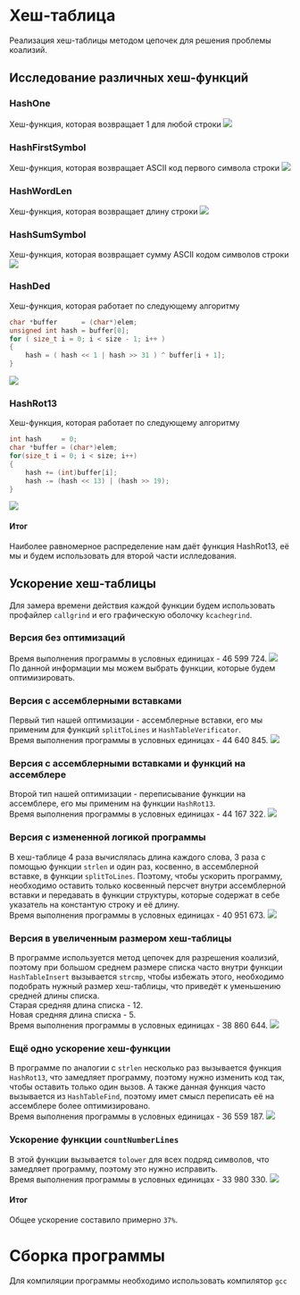 # Хеш-таблица
Реализация хеш-таблицы методом цепочек для решения проблемы коализий.
## Исследование различных хеш-функций
### HashOne
Хеш-функция, которая возвращает 1 для любой строки
![](https://github.com/vihlancevk/hash-table/blob/main/res/hashTableImages/(1)HashOne.png)
### HashFirstSymbol
Хеш-функция, которая возвращает ASCII код первого символа строки
![](https://github.com/vihlancevk/hash-table/blob/main/res/hashTableImages/(2)HashFirstSymbol.png)
### HashWordLen
Хеш-функция, которая возвращает длину строки
![](https://github.com/vihlancevk/hash-table/blob/main/res/hashTableImages/(3)HashWordLen.png)
### HashSumSymbol
Хеш-функция, которая возвращает сумму ASCII кодом символов строки
![](https://github.com/vihlancevk/hash-table/blob/main/res/hashTableImages/(4)HashSumSymbol.png)
### HashDed
Хеш-функция, которая работает по следующему алгоритму
```c
char *buffer      = (char*)elem;
unsigned int hash = buffer[0];
for ( size_t i = 0; i < size - 1; i++ )
{
    hash = ( hash << 1 | hash >> 31 ) ^ buffer[i + 1];
}
```
![](https://github.com/vihlancevk/hash-table/blob/main/res/hashTableImages/(5)HashDed.png)
### HashRot13
Хеш-функция, которая работает по следующему алгоритму
```c
int hash     = 0;
char *buffer = (char*)elem;
for(size_t i = 0; i < size; i++)
{
    hash += (int)buffer[i];
    hash -= (hash << 13) | (hash >> 19);
}
```
![](https://github.com/vihlancevk/hash-table/blob/main/res/hashTableImages/(6)HashRot13.png)
#### Итог
Наиболее равномерное распределение нам даёт функция HashRot13, её мы и будем использовать для второй части ислледования.
## Ускорение хеш-таблицы
Для замера времени действия каждой функции будем использовать профайлер `callgrind` и его графическую оболочку `kcachegrind`.
### Версия без оптимизаций
Время выполнения программы в условных единицах - 46 599 724.
![](https://github.com/vihlancevk/hash-table/blob/main/optimizations/(1)no_optimizations.png)
По данной информации мы можем выбрать функции, которые будем оптимизировать.
### Версия с ассемблерными вставками
Первый тип нашей оптимизации - ассемблерные вставки, его мы применим для функций `splitToLines` и `HashTableVerificator`.  
Время выполнения программы в условных единицах - 44 640 845.
![](https://github.com/vihlancevk/hash-table/blob/main/optimizations/(2)asm_insert_optimization.png)
### Версия с ассемблерными вставками и функций на ассемблере
Второй тип нашей оптимизации - переписывание функции на ассемблере, его мы применим на функции `HashRot13`.  
Время выполнения программы в условных единицах - 44 167 322.
![](https://github.com/vihlancevk/hash-table/blob/main/optimizations/(3)asm_fun_optimization.png)
### Версия с измененной логикой программы
В хеш-таблице 4 раза вычислялась длина каждого слова, 3 раза с помощью функции `strlen` и один раз, косвенно, в ассемблерной вставке, в функции `splitToLines`. Поэтому, чтобы ускорить программу, необходимо оставить только косвенный персчет внутри ассемблерной вставки и передавать в функции структуры, которые содержат в себе указатель на константую строку и её длину.  
Время выполнения программы в условных единицах - 40 951 673.
![](https://github.com/vihlancevk/hash-table/blob/main/optimizations/(4)no_strlen_optimization.png)
### Версия в увеличенным размером хеш-таблицы
В программе используется метод цепочек для разрешения коализий, поэтому при большом среднем размере списка часто внутри функции `HashTableInsert` вызывается `strcmp`, чтобы избежать этого, необходимо подобрать нужный размер хеш-таблицы, что приведёт к уменьшению средней длины списка.  
Старая средняя длина списка - 12.  
Новая средняя длина списка - 5.  
Время выполнения программы в условных единицах - 38 860 644.
![](https://github.com/vihlancevk/hash-table/blob/main/optimizations/(5)resize_hash_table_optimization.png)
### Ещё одно ускорение хеш-функции
В программе по аналогии с `strlen` несколько раз вызывается функция `HashRot13`, что замедляет программу, поэтому нужно изменить код так, чтобы оставить только один вызов. А также данная функция часто вызывается из `HashTableFind`, поэтому имет смысл переписать её на ассемблере более оптимизировано.  
Время выполнения программы в условных единицах - 36 559 187.
![](https://github.com/vihlancevk/hash-table/blob/main/optimizations/(6)asm_fun1_optimization.png)
### Ускорение функции `countNumberLines`
В этой функции вызывается `tolower` для всех подряд символов, что замедляет программу, поэтому это нужно исправить.  
Время выполнения программы в условных единицах - 33 980 330.
![](https://github.com/vihlancevk/hash-table/blob/main/optimizations/(7)tolower_optimization.png)
#### Итог
Общее ускорение составило примерно `37%`.
# Сборка программы
Для компиляции программы необходимо использовать компилятор `gcc`
